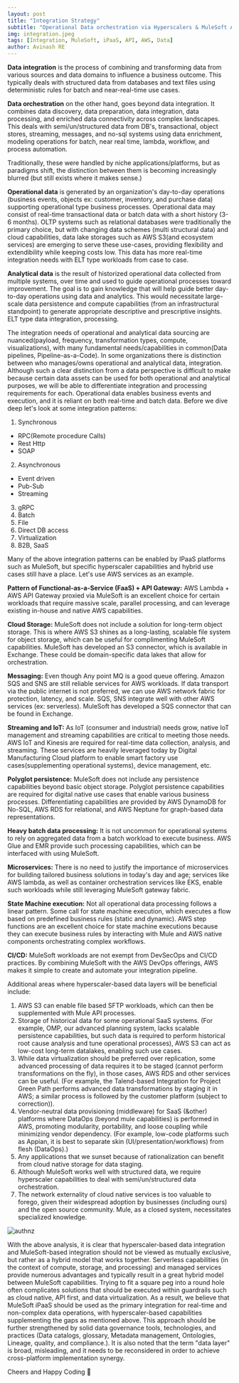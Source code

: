 ```yaml
---
layout: post
title: "Integration Strategy"
subtitle: "Operational Data orchestration via Hyperscalers & MuleSoft Anypoint iPaaS."
img: integration.jpeg
tags: [Integration, MuleSoft, iPaaS, API, AWS, Data]
author: Avinash RE
---
```


__Data integration__ is the process of combining and transforming data from various sources and data domains to influence a business outcome. This typically deals with structured data from databases and text files using deterministic rules for batch and near-real-time use cases.

__Data orchestration__ on the other hand, goes beyond data integration. It combines data discovery, data preparation, data integration, data processing, and enriched data connectivity across complex landscapes. This deals with semi/un/structured data from DB's, transactional, object stores, streaming, messages, and no-sql systems using data enrichment, modeling operations for batch, near real time, lambda, workflow, and process automation.

Traditionally, these were handled by niche applications/platforms, but as paradigms shift, the distinction between them is becoming increasingly blurred (but still exists where it makes sense.)

__Operational data__ is generated by an organization's day-to-day operations (business events, objects ex: customer, inventory, and purchase data) supporting operational type business processes. Operational data may consist of real-time transactional data or batch data with a short history (3-6 months). OLTP systems such as relational databases were traditionally the primary choice, but with changing data schemes (multi structural data) and cloud capabilities, data lake storages such as AWS S3(and ecosystem services) are emerging to serve these use-cases, providing flexibility and extendibility while keeping costs low. This data has more real-time integration needs with ELT type workloads from case to case.

__Analytical data__ is the result of historized operational data collected from multiple systems, over time and used to guide operational processes toward improvement. The goal is to gain knowledge that will help guide better day-to-day operations using data and analytics. This would necessitate large-scale data persistence and compute capabilities (from an infrastructural standpoint) to generate appropriate descriptive and prescriptive insights. ELT type data integration, processing.

The integration needs of operational and analytical data sourcing are nuanced(payload, frequency, transformation types, compute, visualizations), with many fundamental needs/capabilities in common(Data pipelines, Pipeline-as-a-Code). In some organizations there is distinction between who manages/owns operational and analytical data, integration. Although such a clear distinction from a data perspective is difficult to make because certain data assets can be used for both operational and analytical purposes, we will be able to differentiate integration and processing requirements for each. Operational data enables business events and execution, and it is reliant on both real-time and batch data. Before we dive deep let's look at some integration patterns:

1.	Synchronous 
  -	RPC(Remote procedure Calls)
  - Rest Http
  - SOAP
2.	Asynchronous
  - Event driven 
  - Pub-Sub
  - Streaming
3.	gRPC
4.	Batch 
5.	File
6.	Direct DB access
7.	Virtualization 
8.	B2B, SaaS

Many of the above integration patterns can be enabled by IPaaS platforms such as MuleSoft, but specific hyperscaler capabilities and hybrid use cases still have a place. Let's use AWS services as an example.

__Pattern of Functional-as-a-Service (FaaS) + API Gateway:__ AWS Lambda + AWS API Gateway proxied via MuleSoft is an excellent choice for certain workloads that require massive scale, parallel processing, and can leverage existing in-house and native AWS capabilities.

__Cloud Storage:__ MuleSoft does not include a solution for long-term object storage. This is where AWS S3 shines as a long-lasting, scalable file system for object storage, which can be useful for complimenting MuleSoft capabilities. MuleSoft has developed an S3 connector, which is available in Exchange. These could be domain-specific data lakes that allow for orchestration.

__Messaging:__ Even though Any point MQ is a good queue offering. Amazon SQS and SNS are still reliable services for AWS workloads. If data transport via the public internet is not preferred, we can use AWS network fabric for protection, latency, and scale. SQS, SNS integrate well with other AWS services (ex: serverless). MuleSoft has developed a SQS connector that can be found in Exchange.

__Streaming and IoT:__ As IoT (consumer and industrial) needs grow, native IoT management and streaming capabilities are critical to meeting those needs. AWS IoT and Kinesis are required for real-time data collection, analysis, and streaming. These services are heavily leveraged today by Digital Manufacturing Cloud platform to enable smart factory use cases(supplementing operational systems), device management, etc.

__Polyglot persistence:__ MuleSoft does not include any persistence capabilities beyond basic object storage. Polyglot persistence capabilities are required for digital native use cases that enable various business processes. Differentiating capabilities are provided by AWS DynamoDB for No-SQL, AWS RDS for relational, and AWS Neptune for graph-based data representations.

__Heavy batch data processing:__ It is not uncommon for operational systems to rely on aggregated data from a batch workload to execute business. AWS Glue and EMR provide such processing capabilities, which can be interfaced with using MuleSoft.

__Microservices:__ There is no need to justify the importance of microservices for building tailored business solutions in today's day and age; services like AWS lambda, as well as container orchestration services like EKS, enable such workloads while still leveraging MuleSoft gateway fabric.

__State Machine execution:__ Not all operational data processing follows a linear pattern. Some call for state machine execution, which executes a flow based on predefined business rules (static and dynamic). AWS step functions are an excellent choice for state machine executions because they can execute business rules by interacting with Mule and AWS native components orchestrating complex workflows. 

__CI/CD:__ MuleSoft workloads are not exempt from DevSecOps and CI/CD practices. By combining MuleSoft with the AWS DevOps offerings, AWS makes it simple to create and automate your integration pipeline.

Additional areas where hyperscaler-based data layers will be beneficial include:

1.	AWS S3 can enable file based SFTP workloads, which can then be supplemented with Mule API processes.
2.	Storage of historical data for some operational SaaS systems. (For example, OMP, our advanced planning system, lacks scalable persistence capabilities, but such data is required to perform historical root cause analysis and tune operational processes), AWS S3 can act as low-cost long-term datalakes, enabling such use cases.
3.	While data virtualization should be preferred over replication, some advanced processing of data requires it to be staged (cannot perform transformations on the fly), in those cases, AWS RDS and other services can be useful. (For example, the Talend-based Integration for Project Green Path performs advanced data transformations by staging it in AWS; a similar process is followed by the customer platform (subject to correction)).
4.	Vendor-neutral data provisioning (middleware) for SaaS (&other) platforms where DataOps (beyond mule capabilities) is performed in AWS, promoting modularity, portability, and loose coupling while minimizing vendor dependency. (For example, low-code platforms such as Appian, it is best to separate skin (UI/presentation/workflows) from flesh (DataOps).)
5.	Any applications that we sunset because of rationalization can benefit from cloud native storage for data staging.
6.	Although MuleSoft works well with structured data, we require hyperscaler capabilities to deal with semi/un/structured data orchestration.
7.	The network externality of cloud native services is too valuable to forego, given their widespread adoption by businesses (including ours) and the open source community. Mule, as a closed system, necessitates specialized knowledge.

![authnz]({{site.baseurl}}/assets/img/mule-comp.png)

With the above analysis, it is clear that hyperscaler-based data integration and MuleSoft-based integration should not be viewed as mutually exclusive, but rather as a hybrid model that works together. Serverless capabilities (in the context of compute, storage, and processing) and managed services provide numerous advantages and typically result in a great hybrid model between MuleSoft capabilities. Trying to fit a square peg into a round hole often complicates solutions that should be executed within guardrails such as cloud native, API first, and data virtualization. As a result, we believe that MuleSoft iPaaS should be used as the primary integration for real-time and non-complex data operations, with hyperscaler-based capabilities supplementing the gaps as mentioned above. This approach should be further strengthened by solid data governance tools, technologies, and practices (Data catalogs, glossary, Metadata management, Ontologies, Lineage, quality, and compliance.). It is also noted that the term "data layer" is broad, misleading, and it needs to be reconsidered in order to achieve cross-platform implementation synergy.

Cheers and Happy Coding 🤘
